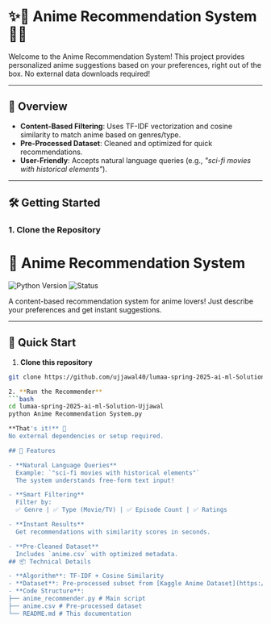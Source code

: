 # ✨🌸 Anime Recommendation System 🌸✨

Welcome to the Anime Recommendation System! This project provides personalized anime suggestions based on your preferences, right out of the box. No external data downloads required! 

---

## 🚀 **Overview**
- **Content-Based Filtering**: Uses TF-IDF vectorization and cosine similarity to match anime based on genres/type.
- **Pre-Processed Dataset**: Cleaned and optimized for quick recommendations.
- **User-Friendly**: Accepts natural language queries (e.g., _"sci-fi movies with historical elements"_).

---

## 🛠️ **Getting Started**

### 1. **Clone the Repository**
# 🎌 Anime Recommendation System

<img src="https://img.shields.io/badge/Python-3.8%2B-blue" alt="Python Version"> <img src="https://img.shields.io/badge/Status-Complete-brightgreen" alt="Status">

A content-based recommendation system for anime lovers! Just describe your preferences and get instant suggestions. 

---

## 🚀 Quick Start

1. **Clone this repository**
```bash
git clone https://github.com/ujjawal40/lumaa-spring-2025-ai-ml-Solution-Ujjawal.git

2. **Run the Recommender**
```bash
cd lumaa-spring-2025-ai-ml-Solution-Ujjawal
python Anime Recommendation System.py

**That's it!** 🎉  
No external dependencies or setup required.

## 🎯 Features

- **Natural Language Queries**  
  Example: `"sci-fi movies with historical elements"`  
  The system understands free-form text input!

- **Smart Filtering**  
  Filter by:  
  ✅ Genre | ✅ Type (Movie/TV) | ✅ Episode Count | ✅ Ratings

- **Instant Results**  
  Get recommendations with similarity scores in seconds.

- **Pre-Cleaned Dataset**  
  Includes `anime.csv` with optimized metadata.
## 📦 Technical Details

- **Algorithm**: TF-IDF + Cosine Similarity  
- **Dataset**: Pre-processed subset from [Kaggle Anime Dataset](https://www.kaggle.com/CooperUnion/anime-recommendations-database)  
- **Code Structure**:  
├── anime_recommender.py # Main script
├── anime.csv # Pre-processed dataset
└── README.md # This documentation

